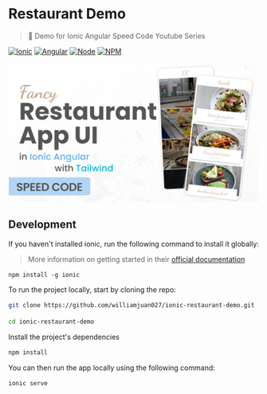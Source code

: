 # Restaurant Demo

> 🥂 Demo for Ionic Angular Speed Code Youtube Series

[![Ionic](https://img.shields.io/badge/Ionic-5-blue.svg?style=for-the-badge)]()
[![Angular](https://img.shields.io/badge/Angular-12-red.svg?style=for-the-badge)]()
[![Node](https://img.shields.io/badge/Node-12.7.0-darkgreen.svg?style=for-the-badge)]()
[![NPM](https://img.shields.io/badge/NPM-7.7.5-darkred.svg?style=for-the-badge)]()

<img alt="restaurant app preview" src="https://github.com/williamjuan027/ionic-restaurant-demo/blob/master/screenshots/fancy-restaurant-youtube-thumbnail.png" width="500">

## Development

If you haven't installed ionic, run the following command to install it globally:

> More information on getting started in their [official documentation](https://ionicframework.com/docs/intro/cli)

```
npm install -g ionic
```

To run the project locally, start by cloning the repo:

```bash
git clone https://github.com/williamjuan027/ionic-restaurant-demo.git

cd ionic-restaurant-demo
```

Install the project's dependencies

```bash
npm install
```

You can then run the app locally using the following command:

```bash
ionic serve
```
